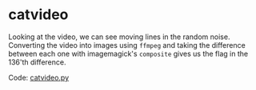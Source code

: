 # catvideo

Looking at the video, we can see moving lines in the random noise.
Converting the video into images using `ffmpeg` and taking the difference between each one with imagemagick's `composite` gives us the flag in the 136'th difference.

Code: [catvideo.py](catvideo.py)

